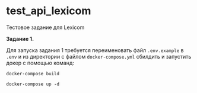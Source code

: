 # test_api_lexicom
Тестовое задание для Lexicom

**Задание 1.**

Для запуска задания 1 требуется переименовать файл `.env.example` в `.env` 
и из директории с файлом `docker-compose.yml` сбилдить и запустить докер с помощью команд:


```docker-compose build```

```docker-compose up -d```
